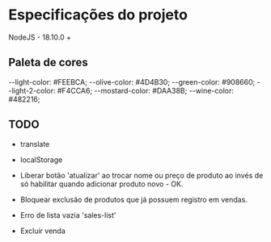 # Especificações do projeto

NodeJS - 18.10.0 +

## Paleta de cores
--light-color: #FEEBCA;
--olive-color: #4D4B30;
--green-color: #908660;
--light-2-color: #F4CCA6;
--mostard-color: #DAA38B;
--wine-color: #482216;



## TODO
- translate
- localStorage

- Liberar botão 'atualizar' ao trocar nome ou preço de produto ao invés de só habilitar quando adicionar produto novo - OK.
- Bloquear exclusão de produtos que já possuem registro em vendas.
- Erro de lista vazia 'sales-list'
- Excluir venda